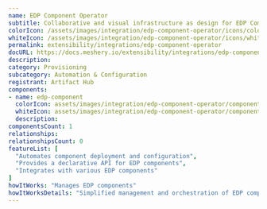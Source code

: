 ```yaml
---
name: EDP Component Operator
subtitle: Collaborative and visual infrastructure as design for EDP Component Operator
colorIcon: /assets/images/integration/edp-component-operator/icons/color/edp-component-operator-color.svg
whiteIcon: /assets/images/integration/edp-component-operator/icons/white/edp-component-operator-white.svg
permalink: extensibility/integrations/edp-component-operator
docURL: https://docs.meshery.io/extensibility/integrations/edp-component-operator
description: 
category: Provisioning
subcategory: Automation & Configuration
registrant: Artifact Hub
components: 
- name: edp-component
  colorIcon: assets/images/integration/edp-component-operator/components/edp-component/icons/color/edp-component-color.svg
  whiteIcon: assets/images/integration/edp-component-operator/components/edp-component/icons/white/edp-component-white.svg
  description: 
componentsCount: 1
relationships: 
relationshipsCount: 0
featureList: [
  "Automates component deployment and configuration",
  "Provides a declarative API for EDP components",
  "Integrates with various EDP components"
]
howItWorks: "Manages EDP components"
howItWorksDetails: "Simplified management and orchestration of EDP components in Kubernetes"
---
```

